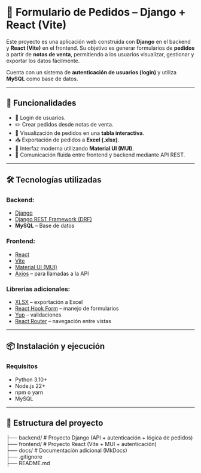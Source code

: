# 🧾 Formulario de Pedidos – Django + React (Vite)

Este proyecto es una aplicación web construida con **Django** en el backend y **React (Vite)** en el frontend. Su objetivo es generar formularios de **pedidos** a partir de **notas de venta**, permitiendo a los usuarios visualizar, gestionar y exportar los datos fácilmente.

Cuenta con un sistema de **autenticación de usuarios (login)** y utiliza **MySQL** como base de datos.

---

## 🚀 Funcionalidades

- 🔐 Login de usuarios.
- ✏️ Crear pedidos desde notas de venta.
- 📄 Visualización de pedidos en una **tabla interactiva**.
- 📥 Exportación de pedidos a **Excel (.xlsx)**.
- 🎨 Interfaz moderna utilizando **Material UI (MUI)**.
- 🔄 Comunicación fluida entre frontend y backend mediante API REST.

---

## 🛠️ Tecnologías utilizadas

### Backend:
- [Django](https://www.djangoproject.com/)
- [Django REST Framework (DRF)](https://www.django-rest-framework.org/)
- **MySQL** – Base de datos

### Frontend:
- [React](https://reactjs.org/)
- [Vite](https://vitejs.dev/)
- [Material UI (MUI)](https://mui.com/)
- [Axios](https://axios-http.com/) – para llamadas a la API

### Librerías adicionales:
- [XLSX](https://www.npmjs.com/package/xlsx) – exportación a Excel
- [React Hook Form](https://react-hook-form.com/) – manejo de formularios
- [Yup](https://github.com/jquense/yup) – validaciones
- [React Router](https://reactrouter.com/) – navegación entre vistas

---

## 📦 Instalación y ejecución

### Requisitos
- Python 3.10+
- Node.js 22+
- npm o yarn
- MySQL

---

## 📁 Estructura del proyecto

├── backend/       # Proyecto Django (API + autenticación + lógica de pedidos)  
├── frontend/      # Proyecto React (Vite + MUI + autenticación)  
├── docs/          # Documentación adicional (MkDocs)  
├── .gitignore  
├── README.md  